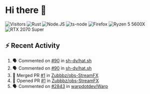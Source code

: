 # Hi there 👋

<p>
	<img src="https://visitor-badge.laobi.icu/badge?page_id=Zubbbz" alt="Visitors"/>
	<img src="https://img.shields.io/badge/Rust-000000?style=flat&logo=rust&logoColor=white" alt="Rust">
	<img src="https://img.shields.io/badge/Node.js-339933?style=flat&logo=nodedotjs&logoColor=white" alt="Node.JS">
	<img src="https://img.shields.io/badge/ts--node-3178C6?style=flat&logo=ts-node&logoColor=white" alt="ts-node">
	<img src="https://img.shields.io/badge/Firefox_Browser-FF7139?style=flat&logo=Firefox-Browser&logoColor=white" alt="Firefox">
	<img src="https://img.shields.io/badge/AMD%20Ryzen_5_5600X-ED1C24?style=flat&logo=amd&logoColor=white" alt="Ryzen 5 5600X">
	<img src="https://img.shields.io/badge/NVIDIA-RTX 2070 Super-76B900?style=flat&logo=nvidia&logoColor=white" alt="RTX 2070 Super">
</p>

## ⚡ Recent Activity
<!--START_SECTION:activity-->
1. 🗣 Commented on [#90](https://github.com/sh-dv/hat.sh/issues/90) in [sh-dv/hat.sh](https://github.com/sh-dv/hat.sh)
2. 🗣 Commented on [#90](https://github.com/sh-dv/hat.sh/issues/90) in [sh-dv/hat.sh](https://github.com/sh-dv/hat.sh)
3. 🎉 Merged PR [#1](https://github.com/Zubbbz/obs-StreamFX/pull/1) in [Zubbbz/obs-StreamFX](https://github.com/Zubbbz/obs-StreamFX)
4. 💪 Opened PR [#1](https://github.com/Zubbbz/obs-StreamFX/pull/1) in [Zubbbz/obs-StreamFX](https://github.com/Zubbbz/obs-StreamFX)
5. 🗣 Commented on [#2843](https://github.com/warpdotdev/Warp/issues/2843) in [warpdotdev/Warp](https://github.com/warpdotdev/Warp)
<!--END_SECTION:activity-->
